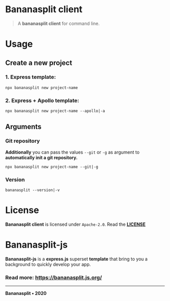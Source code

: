 # Bananasplit client
> A **bananasplit client** for command line.

# Usage

## Create a new project

### 1. Express template:
```
npx bananasplit new project-name
```

### 2. Express + Apollo template:
```
npx bananasplit new project-name --apollo|-a
```

## Arguments

### Git repository
**Additionally** you can pass the values `--git` or `-g` as argument to **automatically init a git repository.**

```
npx bananasplit new project-name --git|-g
```

### Version
```
bananasplit --version|-v
```

# License
**Bananasplit client** is licensed under `Apache-2.0`. Read the **[LICENSE](https://github.com/bananasplit-js/bananasplit-client/blob/master/LICENSE)**

# Bananasplit-js
**Bananasplit-js** is a **express.js** superset **template** that bring to you a background to quickly develop your app.

### Read more: https://bananasplit.js.org/

---
**Bananasplit • 2020**
